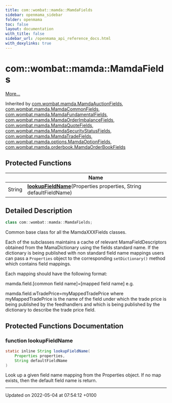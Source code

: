 ```yaml
---
title: com::wombat::mamda::MamdaFields
sidebar: openmama_sidebar
folder: openmama
toc: false
layout: documentation
with_title: false
sidebar_url: /openmama_api_reference_docs.html
with_doxylinks: true
---
```


# com::wombat::mamda::MamdaFields



 [More...](#detailed-description)

Inherited by [com.wombat.mamda.MamdaAuctionFields](classcom_1_1wombat_1_1mamda_1_1MamdaAuctionFields.html), [com.wombat.mamda.MamdaCommonFields](classcom_1_1wombat_1_1mamda_1_1MamdaCommonFields.html), [com.wombat.mamda.MamdaFundamentalFields](classcom_1_1wombat_1_1mamda_1_1MamdaFundamentalFields.html), [com.wombat.mamda.MamdaOrderImbalanceFields](classcom_1_1wombat_1_1mamda_1_1MamdaOrderImbalanceFields.html), [com.wombat.mamda.MamdaQuoteFields](classcom_1_1wombat_1_1mamda_1_1MamdaQuoteFields.html), [com.wombat.mamda.MamdaSecurityStatusFields](classcom_1_1wombat_1_1mamda_1_1MamdaSecurityStatusFields.html), [com.wombat.mamda.MamdaTradeFields](classcom_1_1wombat_1_1mamda_1_1MamdaTradeFields.html), [com.wombat.mamda.options.MamdaOptionFields](classcom_1_1wombat_1_1mamda_1_1options_1_1MamdaOptionFields.html), [com.wombat.mamda.orderbook.MamdaOrderBookFields](classcom_1_1wombat_1_1mamda_1_1orderbook_1_1MamdaOrderBookFields.html)

## Protected Functions

|                | Name           |
| -------------- | -------------- |
| String | **[lookupFieldName](classcom_1_1wombat_1_1mamda_1_1MamdaFields.html#function-lookupfieldname)**(Properties properties, String defaultFieldName) |

## Detailed Description

```java
class com::wombat::mamda::MamdaFields;
```


Common base class for all the MamdaXXXFields classes.

Each of the subclasses maintains a cache of relevant MamaFieldDescriptors obtained from the MamaDictionary using the fields standard name. If the dictionary is being published with non standard field name mappings users can pass a `Properties` object to the corresponding `setDictionary()` method which contains field mappings. 

 Each mapping should have the following format:

 mamda.field.[common field name]=[mapped field name] e.g.

 mamda.field.wTradePrice=myMappedTradePrice where myMappedTradePrice is the name of the field under which the trade price is being published by the feedhandlers and which is being published by the dictionary to describe the trade price field. 

## Protected Functions Documentation

### function lookupFieldName

```java
static inline String lookupFieldName(
    Properties properties,
    String defaultFieldName
)
```


Look up a given field name mapping from the Properties object. If no map exists, then the default field name is return. 


-------------------------------

Updated on 2022-05-04 at 07:54:12 +0100